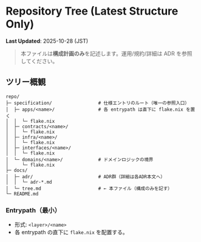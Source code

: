 # Repository Tree (Latest Structure Only)

**Last Updated**: 2025-10-28 (JST)

> 本ファイルは**構成計画のみ**を記述します。運用/規約/詳細は ADR を参照してください。

## ツリー概観

```text
repo/
├─ specification/                 # 仕様エントリのルート（唯一の参照入口）
│  ├─ apps/<name>/                # 各 entrypath は直下に flake.nix を置く
│  │  └─ flake.nix
│  ├─ contracts/<name>/
│  │  └─ flake.nix
│  ├─ infra/<name>/
│  │  └─ flake.nix
│  ├─ interfaces/<name>/
│  │  └─ flake.nix
│  └─ domains/<name>/             # ドメインロジックの境界
│     └─ flake.nix
├─ docs/
│  ├─ adr/                        # ADR群（詳細は各ADR本文へ）
│  │  └─ adr-*.md
│  └─ tree.md                     # ← 本ファイル（構成のみを記す）
└─ README.md
```

### Entrypath（最小）
- 形式: `<layer>/<name>`
- 各 entrypath の直下に `flake.nix` を配置する。
